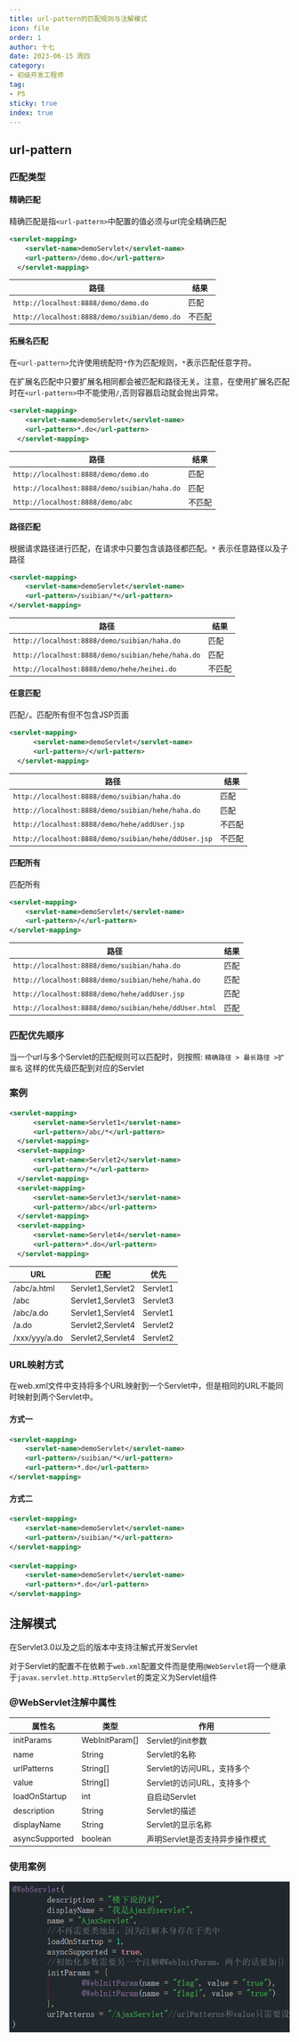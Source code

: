```yaml
---
title: url-pattern的匹配规则与注解模式
icon: file
order: 1
author: 十七
date: 2023-06-15 周四
category:
- 初级开发工程师
tag:
- P5
sticky: true
index: true
---
```



## url-pattern

### 匹配类型

#### 精确匹配

精确匹配是指`<url-pattern>`中配置的值必须与url完全精确匹配

```xml
<servlet-mapping>
    <servlet-name>demoServlet</servlet-name>
    <url-pattern>/demo.do</url-pattern>
  </servlet-mapping>
```

| 路径                                              | 结果      |
| ----------------------------------------------- | ------- |
| `http://localhost:8888/demo/demo.do`    | 匹配  |
|`http://localhost:8888/demo/suibian/demo.do` | 不匹配 |

#### 拓展名匹配

在`<url-pattern>`允许使用统配符`*`作为匹配规则，`*`表示匹配任意字符。

在扩展名匹配中只要扩展名相同都会被匹配和路径无关。注意，在使用扩展名匹配时在`<url-pattern>`中不能使用`/`,否则容器启动就会抛出异常。

```xml
<servlet-mapping>
    <servlet-name>demoServlet</servlet-name>
    <url-pattern>*.do</url-pattern>
  </servlet-mapping>
```

| 路径                                                   | 结果      |
| ---------------------------------------------------- | ------- |
| `http://localhost:8888/demo/demo.do `        | 匹配  |
| `http://localhost:8888/demo/suibian/haha.do` | 匹配  |
| `http://localhost:8888/demo/abc`                 | 不匹配 |

#### 路径匹配

根据请求路径进行匹配，在请求中只要包含该路径都匹配。`*` 表示任意路径以及子路径

```xml
<servlet-mapping>
	<servlet-name>demoServlet</servlet-name>
	<url-pattern>/suibian/*</url-pattern>
</servlet-mapping>
```

| 路径                                                   | 结果      |
| ---------------------------------------------------- | ------- |
| `http://localhost:8888/demo/suibian/haha.do ` | 匹配  |
| `http://localhost:8888/demo/suibian/hehe/haha.do` | 匹配  |
| `http://localhost:8888/demo/hehe/heihei.do`  | 不匹配 |

#### 任意匹配

匹配`/`。匹配所有但不包含JSP页面

```xml
<servlet-mapping>
      <servlet-name>demoServlet</servlet-name>
      <url-pattern>/</url-pattern>
  </servlet-mapping>
```

| 路径                                                      | 结果      |
| ------------------------------------------------------- | ------- |
| `http://localhost:8888/demo/suibian/haha.do`    | 匹配  |
| `http://localhost:8888/demo/suibian/hehe/haha.do`   | 匹配  |
| `http://localhost:8888/demo/hehe/addUser.jsp`    | 不匹配 |
| `http://localhost:8888/demo/suibian/hehe/ddUser.jsp`| 不匹配 |

#### 匹配所有

匹配所有

```xml
<servlet-mapping>
	<servlet-name>demoServlet</servlet-name>
	<url-pattern>/</url-pattern>
</servlet-mapping>
```

| 路径                                                       | 结果     |
| -------------------------------------------------------- | ------ |
| `http://localhost:8888/demo/suibian/haha.do`     | 匹配 |
| `http://localhost:8888/demo/suibian/hehe/haha.do`     | 匹配 |
| `http://localhost:8888/demo/hehe/addUser.jsp`         | 匹配 |
| `http://localhost:8888/demo/suibian/hehe/ddUser.html` | 匹配 |

### 匹配优先顺序

当一个url与多个Servlet的匹配规则可以匹配时，则按照: `精确路径 > 最长路径 >扩展名` 这样的优先级匹配到对应的Servlet

### 案例

```xml
<servlet-mapping>
      <servlet-name>Servlet1</servlet-name>
      <url-pattern>/abc/*</url-pattern>
  </servlet-mapping>
  <servlet-mapping>
      <servlet-name>Servlet2</servlet-name>
      <url-pattern>/*</url-pattern>
  </servlet-mapping>
  <servlet-mapping>
      <servlet-name>Servlet3</servlet-name>
      <url-pattern>/abc</url-pattern>
  </servlet-mapping>
  <servlet-mapping>
      <servlet-name>Servlet4</servlet-name>
      <url-pattern>*.do</url-pattern>
  </servlet-mapping>
```

| URL           | 匹配                | 优先       |
| ------------- | ----------------- | -------- |
| /abc/a.html   | Servlet1,Servlet2 | Servlet1 |
| /abc          | Servlet1,Servlet3 | Servlet3 |
| /abc/a.do     | Servlet1,Servlet4 | Servlet1 |
| /a.do         | Servlet2,Servlet4 | Servlet2 |
| /xxx/yyy/a.do | Servlet2,Servlet4 | Servlet2 |

### URL映射方式

在web.xml文件中支持将多个URL映射到一个Servlet中，但是相同的URL不能同时映射到两个Servlet中。

#### 方式一

```xml
<servlet-mapping>
	<servlet-name>demoServlet</servlet-name>
	<url-pattern>/suibian/*</url-pattern>
	<url-pattern>*.do</url-pattern>
</servlet-mapping>
```

#### 方式二

```xml
<servlet-mapping>
	<servlet-name>demoServlet</servlet-name>
	<url-pattern>/suibian/*</url-pattern>
</servlet-mapping>

<servlet-mapping>
	<servlet-name>demoServlet</servlet-name>
	<url-pattern>*.do</url-pattern>
</servlet-mapping>
```

## 注解模式

在Servlet3.0以及之后的版本中支持注解式开发Servlet

对于Servlet的配置不在依赖于`web.xml`配置文件而是使用`@WebServlet`将一个继承于`javax.servlet.http.HttpServlet`的类定义为Servlet组件

### @WebServlet注解中属性

| 属性名            | 类型              | 作用                  |
| -------------- | --------------- | ------------------- |
| initParams     | WebInitParam\[] | Servlet的init参数      |
| name           | String          | Servlet的名称          |
| urlPatterns    | String\[]       | Servlet的访问URL，支持多个  |
| value          | String\[]       | Servlet的访问URL，支持多个  |
| loadOnStartup  | int             | 自启动Servlet          |
| description    | String          | Servlet的描述          |
| displayName    | String          | Servlet的显示名称        |
| asyncSupported | boolean         | 声明Servlet是否支持异步操作模式 |

### 使用案例

![](./image/image_vMR_o1YjsI.png)
